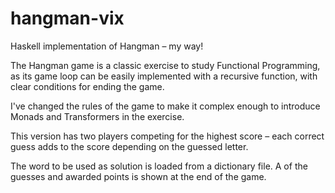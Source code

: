 # hangman-vix
Haskell implementation of Hangman – my way!

The Hangman game is a classic exercise to study Functional Programming, as its game loop can be easily implemented with a recursive function, with clear conditions for ending the game.

I've changed the rules of the game to make it complex enough to introduce Monads and Transformers in the exercise.

This version has two players competing for the highest score – each correct guess adds to the score depending on the guessed letter.

The word to be used as solution is loaded from a dictionary file. A of the guesses and awarded points is shown at the end of the game.
